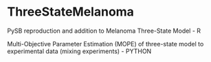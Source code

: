 # ThreeStateMelanoma
PySB reproduction and addition to Melanoma Three-State Model - R

Multi-Objective Parameter Estimation (MOPE) of three-state model to experimental data (mixing experiments) - PYTHON
